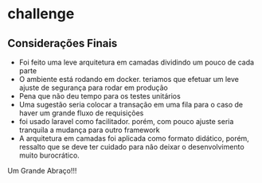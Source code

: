 # challenge
## Considerações Finais

- Foi feito uma leve arquitetura em camadas dividindo um pouco de cada parte
- O ambiente está rodando em docker. teriamos que efetuar um leve ajuste de segurança para rodar em produção
- Pena que não deu tempo para os testes unitários
- Uma sugestão seria colocar a transação em uma fila para o caso de haver um grande fluxo de requisições
- foi usado laravel como facilitador. porém, com pouco ajuste seria tranquila a mudança para outro framework
- A arquitetura em camadas foi aplicada como formato didático, porém, ressalto que se deve ter cuidado para não deixar o desenvolvimento muito burocrático.

Um Grande Abraço!!!

